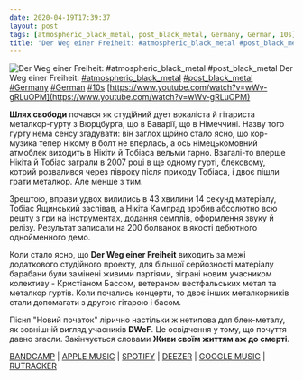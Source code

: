 ```yaml
---
date: 2020-04-19T17:39:37
layout: post
tags: [atmospheric_black_metal, post_black_metal, Germany, German, 10s]
title: "Der Weg einer Freiheit: #atmospheric_black_metal #post_black_metal"
---
```

![Der Weg einer Freiheit: #atmospheric_black_metal #post_black_metal](https://i.ytimg.com/vi/wWv-gRLuOPM/maxresdefault.jpg)
Der Weg einer Freiheit: [#atmospheric_black_metal](/tags/#atmospheric_black_metal) [#post_black_metal](/tags/#post_black_metal) [#Germany](/tags/#Germany) [#German](/tags/#German) [#10s](/tags/#10s) [https://www.youtube.com/watch?v=wWv-gRLuOPM](https://www.youtube.com/watch?v=wWv-gRLuOPM)

**Шлях свободи** почався як студійний дует вокаліста й гітариста металкор-гурту з Вюрцбурґа, що в Баварії, що в Німеччині. Назву того гурту нема сенсу згадувати: він заглох щойно стало ясно, що кор-музика тепер нікому в болт не вперлась, а ось німецькомовний атмоблек виходить в Нікіти й Тобіаса вельми гарно. Взагалі-то вперше Нікіта й Тобіас заграли в 2007 році в ще одному гурті, блековому, котрий розвалився через півроку після приходу Тобіаса, і двоє пішли грати металкор. Але менше з тим.

Зрештою, вправи удвох вилились в 43 хвилини 14 секунд матеріалу, Тобіас Ящинський заспівав, а Нікіта Кампрад зробив абсолютно всю решту з гри на інструментах, додання семплів, оформлення звуку й релізу. Результат записали на 200 болванок в якості дебютного однойменного демо.

Коли стало ясно, що **Der Weg einer Freiheit** виходить за межі додаткового студійного проекту, для більшої серйозності матеріалу барабани були замінені живими партіями, зіграні новим учасником колективу - Кристіаном Бассом, ветераном вестфальських метал та металкор гуртів. Коли почались концерти, то двоє інших металкорників стали допомагати з другою гітарою і басом.

Пісня &quot;Новий початок&quot; лірично настільки ж нетипова для блек-металу, як зовнішній вигляд учасників **DWeF**. Це освідчення у тому, що почуття давно згасли. Закінчується словами __Живи своїм життям аж до смерті__.

[BANDCAMP](https://derwegeinerfreiheit.bandcamp.com/album/der-weg-einer-freiheit-2) | [APPLE MUSIC](https://music.apple.com/ru/album/der-weg-einer-freiheit/1264374893) | [SPOTIFY](https://open.spotify.com/album/1QRVnifa9Kuuap5UKAZT99) | [DEEZER](https://www.deezer.com/album/45352121?utm_source=deezer&amp;utm_content=album-45352121&amp;utm_term=1601611822_1587307078&amp;utm_medium=web) | [GOOGLE MUSIC](https://play.google.com/music/m/Bk3ejqonutbf72cvd5bcgeb7c54?t=Der_Weg_einer_Freiheit_-_Der_Weg_einer_Freiheit) | [RUTRACKER](https://rutracker.org/forum/viewtopic.php?t=4495642)